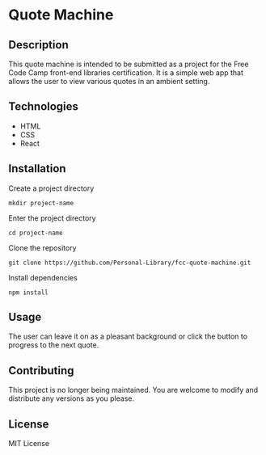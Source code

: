 # Quote Machine

## Description
This quote machine is intended to be submitted as a project for the Free Code Camp front-end libraries certification.
It is a simple web app that allows the user to view various quotes in an ambient setting.

## Technologies 
- HTML
- CSS
- React

## Installation
Create a project directory

`mkdir project-name`

Enter the project directory

`cd project-name`

Clone the repository

`git clone https://github.com/Personal-Library/fcc-quote-machine.git`

Install dependencies

`npm install`

## Usage
The user can leave it on as a pleasant background or click the button to progress to the next quote.

## Contributing
This project is no longer being maintained. You are welcome to modify and distribute any versions as you please.

## License
MIT License
